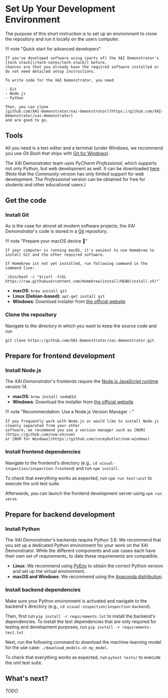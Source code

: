 # Set Up Your Development Environment

The purpose of this short instruction is to set up an environment to clone the repository and run it locally on the users computer. 

!!! note "Quick start for advanced developers"

    If you've developed software using (parts of) the XAI Demonstrator's [tech stack](/tech-notes/tech-stack/) before,
    chances are that you already have the required software installed or do not need detailed setup instructions.

    To write code for the XAI Demonstrator, you need

    - Git
    - Node.js
    - Python

    Then, you can clone
    [github.com/XAI-Demonstrator/xai-demonstrator](https://github.com/XAI-Demonstrator/xai-demonstrator)
    and are good to go.

## Tools

All you need is a text editor and a terminal
(under Windows, we recommend you use *Git Bash* that ships with [Git for Windows](https://gitforwindows.org/)).

The XAI Demonstrator team uses *PyCharm Professional*, which supports not only Python, but web development as well.
It can be downloaded [here](https://www.jetbrains.com/de-de/pycharm/download/).
(Note that the *Community* version has only limited support for web development.
The *Professional* version can be obtained for free for students and other educational users.)

## Get the code

### Install Git

As is the case for almost all modern software projects,
the _XAI Demonstrator_'s code is stored in a [Git](https://git-scm.com/) repository.

!!! note "Prepare your macOS device 🍎"

    If your computer is running macOS, it's easiest to use Homebrew to install Git and the other required software.

    If Homebrew ist not yet installed, run following command in the command line:  

    `/bin/bash -c "$(curl -fsSL https://raw.githubusercontent.com/Homebrew/install/HEAD/install.sh)"`

- **macOS**: `brew install git`
- **Linux (Debian-based)**: `apt-get install git`
- **Windows**: Download installer from [the official website](https://git-scm.com/download/win)

### Clone the repository

Navigate to the directory in which you want to keep the source code and run

```shell
git clone https://github.com/XAI-Demonstrator/xai-demonstrator.git
```

## Prepare for frontend development

### Install Node.js
The _XAI Demonstrator_'s frontends require the [Node.js JavaScript runtime](https://nodejs.org/en/) version 14.

- **macOS**: `brew install node@14`
- **Windows**: Download the installer from [the official website](https://nodejs.org/dist/latest-v14.x/ )

!!! note "Recommendation: Use a Node.js Version Manager 💡"

    If you frequently work with Node.js or would like to install Node.js cleanly separated from your other
    software, we recommend you use a version manager such as [NVM](https://github.com/nvm-sh/nvm)
    or [NVM for Windows](https://github.com/coreybutler/nvm-windows)

### Install frontend dependencies

Navigate to the frontend's directory (e.g., `cd visual-inspection/inspection-frontend`)
and run `npm install`.

To check that everything works as expected, run `npm run test:unit` to execute the unit test suite.

Afterwards, you can launch the frontend development server using `npm run serve`.

## Prepare for backend development

### Install Python

The _XAI Demonstrator_'s backends require Python 3.8.
We recommend that you set up a dedicated Python environment for your work on the XAI Demonstrator.
While the different components and use cases each have their own set of requirements, to date these requirements are compatible.

- **Linux**: We recommend using [PyEnv](https://github.com/pyenv/pyenv) to obtain the correct Python version and set up the virtual environment.
- **macOS and Windows**: We recommend using the [Anaconda distribution](https://www.anaconda.com/products/individual).

### Install backend dependencies

Make sure your Python environment is activated
and navigate to the backend's directory (e.g., `cd visual-inspection/inspection-backend`).

Then, first run `pip install -r requirements.txt` to install the backend's dependencies.
To install the test dependencies that are only required for testing and development purposes,
run `pip install -r requirements-test.txt`.

Next, run the following command to download the machine-learning model for the use case:
`./download_models.sh my_model`.

To check that everything works as expected, run `pytest tests/` to execute the unit test suite.

## What's next?

*TODO*
